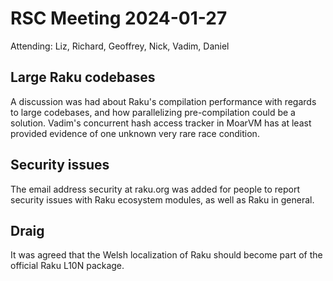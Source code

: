 # RSC Meeting 2024-01-27

Attending: Liz, Richard, Geoffrey, Nick, Vadim, Daniel

## Large Raku codebases

A discussion was had about Raku's compilation performance with regards to large codebases, and how parallelizing pre-compilation could be a solution.  Vadim's concurrent hash access tracker in MoarVM has at least provided evidence of one unknown very rare race condition.

## Security issues

The email address security at raku.org was added for people to report security issues with Raku ecosystem modules, as well as Raku in general.

## Draig

It was agreed that the Welsh localization of Raku should become part of the official Raku L10N package.
